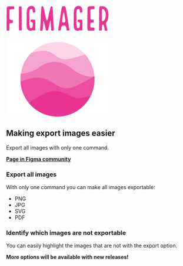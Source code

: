 ![figmager](figmager.png)

## Making export images easier

Export all images with only one command.

[**Page in Figma community**](https://www.figma.com/c/plugin/798588768596541799/Valor)

### Export all images

With only one command you can make all images exportable:

- PNG
- JPG
- SVG
- PDF

### Identify which images are not exportable

You can easily highlight the images that are not with the export option.

**More options will be available with new releases!**
